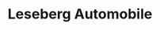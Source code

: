 ---
title: "Leseberg Automobile"
url: /hamburg/leseberg-automobile-osdorfer-landstrasse/
shop: Autoteile
---
